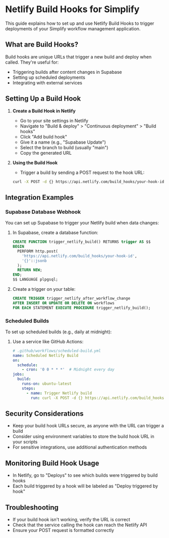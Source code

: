 # Netlify Build Hooks for Simplify

This guide explains how to set up and use Netlify Build Hooks to trigger deployments of your Simplify workflow management application.

## What are Build Hooks?

Build hooks are unique URLs that trigger a new build and deploy when called. They're useful for:

- Triggering builds after content changes in Supabase
- Setting up scheduled deployments
- Integrating with external services

## Setting Up a Build Hook

1. **Create a Build Hook in Netlify**
   - Go to your site settings in Netlify
   - Navigate to "Build & deploy" > "Continuous deployment" > "Build hooks"
   - Click "Add build hook"
   - Give it a name (e.g., "Supabase Update")
   - Select the branch to build (usually "main")
   - Copy the generated URL

2. **Using the Build Hook**
   - Trigger a build by sending a POST request to the hook URL:
   ```bash
   curl -X POST -d {} https://api.netlify.com/build_hooks/your-hook-id
   ```

## Integration Examples

### Supabase Database Webhook

You can set up Supabase to trigger your Netlify build when data changes:

1. In Supabase, create a database function:
   ```sql
   CREATE FUNCTION trigger_netlify_build() RETURNS trigger AS $$
   BEGIN
     PERFORM http.post(
       'https://api.netlify.com/build_hooks/your-hook-id',
       '{}'::jsonb
     );
     RETURN NEW;
   END;
   $$ LANGUAGE plpgsql;
   ```

2. Create a trigger on your table:
   ```sql
   CREATE TRIGGER trigger_netlify_after_workflow_change
   AFTER INSERT OR UPDATE OR DELETE ON workflows
   FOR EACH STATEMENT EXECUTE PROCEDURE trigger_netlify_build();
   ```

### Scheduled Builds

To set up scheduled builds (e.g., daily at midnight):

1. Use a service like GitHub Actions:
   ```yaml
   # .github/workflows/scheduled-build.yml
   name: Scheduled Netlify Build
   on:
     schedule:
       - cron: '0 0 * * *'  # Midnight every day
   jobs:
     build:
       runs-on: ubuntu-latest
       steps:
         - name: Trigger Netlify build
           run: curl -X POST -d {} https://api.netlify.com/build_hooks/your-hook-id
   ```

## Security Considerations

- Keep your build hook URLs secure, as anyone with the URL can trigger a build
- Consider using environment variables to store the build hook URL in your scripts
- For sensitive integrations, use additional authentication methods

## Monitoring Build Hook Usage

- In Netlify, go to "Deploys" to see which builds were triggered by build hooks
- Each build triggered by a hook will be labeled as "Deploy triggered by hook"

## Troubleshooting

- If your build hook isn't working, verify the URL is correct
- Check that the service calling the hook can reach the Netlify API
- Ensure your POST request is formatted correctly
